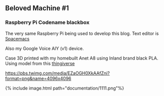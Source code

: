 ## Beloved Machine #1
### Raspberry Pi Codename blackbox

The very same Raspberry Pi being used to develop this blog. Text editor is [Spacemacs](https://www.spacemacs.org/)

Also my Google Voice AIY (v1) device.

Case 3D printed with my homebuilt Anet A8 using Inland brand black PLA. Using model from this [thingiverse](https://www.thingiverse.com/thing:2592639) 

https://pbs.twimg.com/media/EZaOGH0XkAAfZni?format=png&name=4096x4096

{% include image.html path="documentation/1111.png"%}
